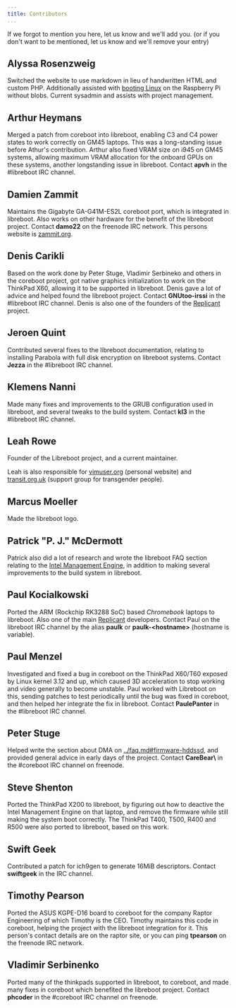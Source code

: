 ```yaml
---
title: Contributors
...
```


If we forgot to mention you here, let us know and we'll add you. (or if
you don't want to be mentioned, let us know and we'll remove your
entry)

Alyssa Rosenzweig
-----------------

Switched the website to use markdown in lieu of handwritten HTML and custom
PHP. Additionally assisted with [booting
Linux](https://blog.rosenzweig.io/blobless-linux-on-the-pi.md) on the Raspberry
Pi without blobs. Current sysadmin and assists with project management.

Arthur Heymans
--------------

Merged a patch from coreboot into libreboot, enabling C3 and C4 power
states to work correctly on GM45 laptops. This was a long-standing issue
before Athur's contribution. Arthur also fixed VRAM size on i945 on
GM45 systems, allowing maximum VRAM allocation for the onboard GPUs on
these systems, another longstanding issue in libreboot. Contact **apvh**
in the \#libreboot IRC channel.

Damien Zammit
-------------

Maintains the Gigabyte GA-G41M-ES2L coreboot port, which is integrated
in libreboot. Also works on other hardware for the benefit of the
libreboot project. Contact **damo22** on the freenode IRC network. This
persons website is [zammit.org](http://www.zammit.org/).

Denis Carikli
-------------

Based on the work done by Peter Stuge, Vladimir Serbineko and others in
the coreboot project, got native graphics initialization to work on the
ThinkPad X60, allowing it to be supported in libreboot. Denis gave
a lot of advice and helped found the libreboot project. Contact
**GNUtoo-irssi** in the \#libreboot IRC channel. Denis is also one of
the founders of the [Replicant](http://replicant.us/) project.

Jeroen Quint
------------

Contributed several fixes to the libreboot documentation, relating to
installing Parabola with full disk encryption on libreboot systems.
Contact **Jezza** in the \#libreboot IRC channel.

Klemens Nanni
-------------

Made many fixes and improvements to the GRUB configuration used in
libreboot, and several tweaks to the build system. Contact **kl3** in
the \#libreboot IRC channel.

Leah Rowe
---------

Founder of the Libreboot project, and a current maintainer.

Leah is also responsible for [vimuser.org](https://vimuser.org/)
(personal website) and [transit.org.uk](https://transit.org.uk/)
(support group for transgender people).

Marcus Moeller
--------------

Made the libreboot logo.

Patrick "P. J." McDermott
---------------------------

Patrick also did a lot of research and wrote the libreboot FAQ section
relating to the [Intel Management Engine](../faq.md#intelme), in addition
to making several improvements to the build system in libreboot.

Paul Kocialkowski
-----------------

Ported the ARM (Rockchip RK3288 SoC) based *Chromebook* laptops to
libreboot. Also one of the main [Replicant](http://www.replicant.us/)
developers. Contact Paul on the libreboot IRC channel by the alias
**paulk** or **paulk-&lt;hostname&gt;** (hostname is variable).

Paul Menzel
-----------

Investigated and fixed a bug in coreboot on the ThinkPad X60/T60 exposed
by Linux kernel 3.12 and up, which caused 3D acceleration to stop
working and video generally to become unstable. Paul worked with Libreboot on
this, sending patches to test periodically until the bug was fixed
in coreboot, and then helped her integrate the fix in libreboot. Contact
**PaulePanter** in the \#libreboot IRC channel.

Peter Stuge
-----------

Helped write the section about DMA on
[../faq.md\#firmware-hddssd](../faq.md#firmware-hddssd), and provided
general advice in early days of the project. Contact **CareBear\\** in
the \#coreboot IRC channel on freenode.

Steve Shenton
-------------

Ported the ThinkPad X200 to libreboot, by figuring out how to deactive
the Intel Management Engine on that laptop, and remove the firmware
while still making the system boot correctly. The ThinkPad T400, T500,
R400 and R500 were also ported to libreboot, based on this work.

Swift Geek
----------

Contributed a patch for ich9gen to generate 16MiB descriptors. Contact
**swiftgeek** in the IRC channel.

Timothy Pearson
---------------

Ported the ASUS KGPE-D16 board to coreboot for the company Raptor
Engineering of which Timothy is the CEO.
Timothy maintains this code in coreboot,
helping the project with the libreboot integration for it. This person's
contact details are on the raptor site, or you can ping **tpearson** on
the freenode IRC network.

Vladimir Serbinenko
-------------------

Ported many of the thinkpads supported in libreboot, to coreboot, and
made many fixes in coreboot which benefited the libreboot project.
Contact **phcoder** in the \#coreboot IRC channel on freenode.
